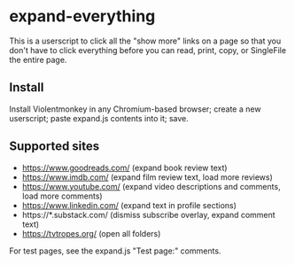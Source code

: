 # expand-everything

This is a userscript to click all the "show more" links on a page so that
you don't have to click everything before you can read, print, copy, or
SingleFile the entire page.

## Install

Install Violentmonkey in any Chromium-based browser; create a new userscript; paste expand.js contents into it; save.

## Supported sites

- https://www.goodreads.com/ (expand book review text)
- https://www.imdb.com/ (expand film review text, load more reviews)
- https://www.youtube.com/ (expand video descriptions and comments, load more comments)
- https://www.linkedin.com/ (expand text in profile sections)
- https://\*.substack.com/ (dismiss subscribe overlay, expand comment text)
- https://tvtropes.org/ (open all folders)

For test pages, see the expand.js "Test page:" comments.
